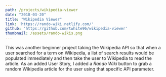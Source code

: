 ```yaml
---
path: /projects/wikipedia-viewer
date: "2018-03-20"
title: "Wikipedia Viewer"
link: 'https://rando-wiki.netlify.com/'
github: 'https://github.com/twhite96/wikipedia-viewer'
thumbnail: /assets/rando-wikis.png
---
```

This was another beginner project taking the Wikipedia API so that when a user searched for a term on Wikipedia, a list of search results would be populated immediately and then take the user to Wikipedia to read the article. As an added User Story, I added a *Rando Wiki* button to grab a random Wikipedia article for the user using that specific API parameter.
